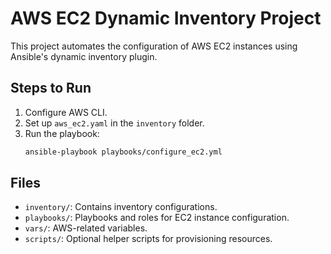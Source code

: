 # AWS EC2 Dynamic Inventory Project

This project automates the configuration of AWS EC2 instances using Ansible's dynamic inventory plugin.

## Steps to Run

1. Configure AWS CLI.
2. Set up `aws_ec2.yaml` in the `inventory` folder.
3. Run the playbook:
   ```bash
   ansible-playbook playbooks/configure_ec2.yml
   ```

## Files
- `inventory/`: Contains inventory configurations.
- `playbooks/`: Playbooks and roles for EC2 instance configuration.
- `vars/`: AWS-related variables.
- `scripts/`: Optional helper scripts for provisioning resources.

